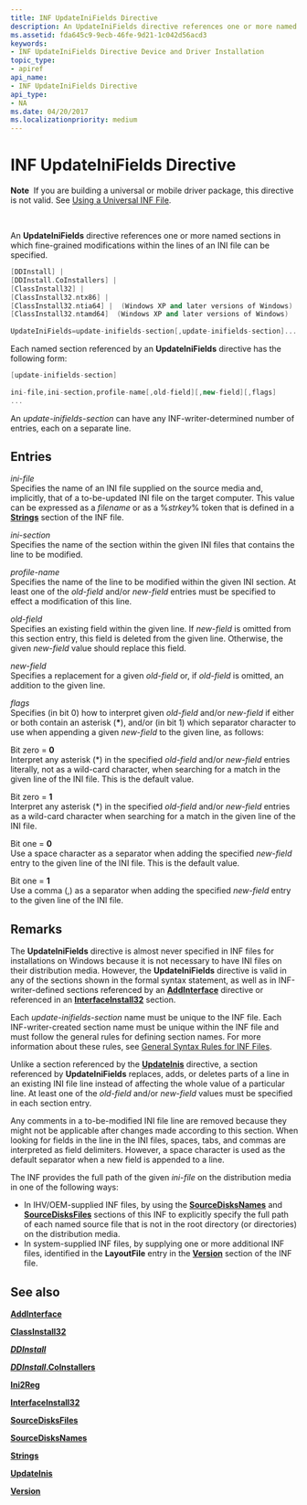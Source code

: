 ```yaml
---
title: INF UpdateIniFields Directive
description: An UpdateIniFields directive references one or more named sections in which fine-grained modifications within the lines of an INI file can be specified.
ms.assetid: fda645c9-9ecb-46fe-9d21-1c042d56acd3
keywords:
- INF UpdateIniFields Directive Device and Driver Installation
topic_type:
- apiref
api_name:
- INF UpdateIniFields Directive
api_type:
- NA
ms.date: 04/20/2017
ms.localizationpriority: medium
---
```


# INF UpdateIniFields Directive


**Note**  If you are building a universal or mobile driver package, this directive is not valid. See [Using a Universal INF File](using-a-universal-inf-file.md).

 

An **UpdateIniFields** directive references one or more named sections in which fine-grained modifications within the lines of an INI file can be specified.

```cpp
[DDInstall] | 
[DDInstall.CoInstallers] | 
[ClassInstall32] | 
[ClassInstall32.ntx86] | 
[ClassInstall32.ntia64] |  (Windows XP and later versions of Windows)
[ClassInstall32.ntamd64]  (Windows XP and later versions of Windows)
  
UpdateIniFields=update-inifields-section[,update-inifields-section]...
```

Each named section referenced by an **UpdateIniFields** directive has the following form:

```cpp
[update-inifields-section]
 
ini-file,ini-section,profile-name[,old-field][,new-field][,flags]
...
```

An *update-inifields-section* can have any INF-writer-determined number of entries, each on a separate line.

## Entries


<a href="" id="ini-file"></a>*ini-file*  
Specifies the name of an INI file supplied on the source media and, implicitly, that of a to-be-updated INI file on the target computer. This value can be expressed as a *filename* or as a %*strkey*% token that is defined in a [**Strings**](inf-strings-section.md) section of the INF file.

<a href="" id="ini-section"></a>*ini-section*  
Specifies the name of the section within the given INI files that contains the line to be modified.

<a href="" id="profile-name"></a>*profile-name*  
Specifies the name of the line to be modified within the given INI section. At least one of the *old-field* and/or *new-field* entries must be specified to effect a modification of this line.

<a href="" id="old-field"></a>*old-field*  
Specifies an existing field within the given line. If *new-field* is omitted from this section entry, this field is deleted from the given line. Otherwise, the given *new-field* value should replace this field.

<a href="" id="new-field"></a>*new-field*  
Specifies a replacement for a given *old-field* or, if *old-field* is omitted, an addition to the given line.

<a href="" id="flags"></a>*flags*  
Specifies (in bit 0) how to interpret given *old*-*field* and/or *new*-*field* if either or both contain an asterisk (**\***), and/or (in bit 1) which separator character to use when appending a given *new-field* to the given line, as follows:

<a href="" id="bit-zero---0"></a>Bit zero = **0**  
Interpret any asterisk (\*) in the specified *old-field* and/or *new-field* entries literally, not as a wild-card character, when searching for a match in the given line of the INI file. This is the default value.

<a href="" id="bit-zero---1"></a>Bit zero = **1**  
Interpret any asterisk (\*) in the specified *old-field* and/or *new-field* entries as a wild-card character when searching for a match in the given line of the INI file.

<a href="" id="bit-one---0"></a>Bit one = **0**  
Use a space character as a separator when adding the specified *new-field* entry to the given line of the INI file. This is the default value.

<a href="" id="bit-one---1"></a>Bit one = **1**  
Use a comma (,) as a separator when adding the specified *new-field* entry to the given line of the INI file.

Remarks
-------

The **UpdateIniFields** directive is almost never specified in INF files for installations on Windows because it is not necessary to have INI files on their distribution media. However, the **UpdateIniFields** directive is valid in any of the sections shown in the formal syntax statement, as well as in INF-writer-defined sections referenced by an [**AddInterface**](inf-addinterface-directive.md) directive or referenced in an [**InterfaceInstall32**](inf-interfaceinstall32-section.md) section.

Each *update-inifields-section* name must be unique to the INF file. Each INF-writer-created section name must be unique within the INF file and must follow the general rules for defining section names. For more information about these rules, see [General Syntax Rules for INF Files](general-syntax-rules-for-inf-files.md).

Unlike a section referenced by the [**UpdateInis**](inf-updateinis-directive.md) directive, a section referenced by **UpdateIniFields** replaces, adds, or deletes parts of a line in an existing INI file line instead of affecting the whole value of a particular line. At least one of the *old-field* and/or *new-field* values must be specified in each section entry.

Any comments in a to-be-modified INI file line are removed because they might not be applicable after changes made according to this section. When looking for fields in the line in the INI files, spaces, tabs, and commas are interpreted as field delimiters. However, a space character is used as the default separator when a new field is appended to a line.

The INF provides the full path of the given *ini-file* on the distribution media in one of the following ways:

-   In IHV/OEM-supplied INF files, by using the [**SourceDisksNames**](inf-sourcedisksnames-section.md) and [**SourceDisksFiles**](inf-sourcedisksfiles-section.md) sections of this INF to explicitly specify the full path of each named source file that is not in the root directory (or directories) on the distribution media.
-   In system-supplied INF files, by supplying one or more additional INF files, identified in the **LayoutFile** entry in the [**Version**](inf-version-section.md) section of the INF file.

## See also


[**AddInterface**](inf-addinterface-directive.md)

[**ClassInstall32**](inf-classinstall32-section.md)

[***DDInstall***](inf-ddinstall-section.md)

[***DDInstall*.CoInstallers**](inf-ddinstall-coinstallers-section.md)

[**Ini2Reg**](inf-ini2reg-directive.md)

[**InterfaceInstall32**](inf-interfaceinstall32-section.md)

[**SourceDisksFiles**](inf-sourcedisksfiles-section.md)

[**SourceDisksNames**](inf-sourcedisksnames-section.md)

[**Strings**](inf-strings-section.md)

[**UpdateInis**](inf-updateinis-directive.md)

[**Version**](inf-version-section.md)

 

 






